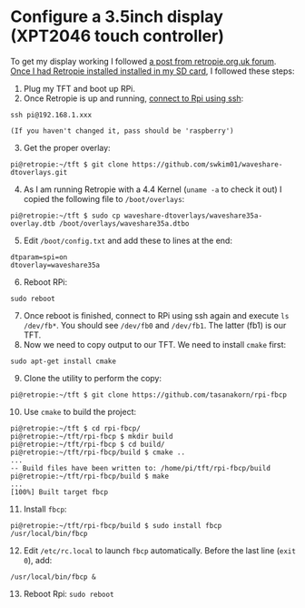 Configure a 3.5inch display (XPT2046 touch controller)
======================================================

To get my display working I followed [a post from retropie.org.uk forum][1]. [Once I had Retropie installed installed in my SD card][2], I followed these steps:
1. Plug my TFT and boot up RPi.
2. Once Retropie is up and running, [connect to Rpi using ssh][3]:
  ```
  ssh pi@192.168.1.xxx

  (If you haven't changed it, pass should be 'raspberry')
  ```
3. Get the proper overlay:
  ```
  pi@retropie:~/tft $ git clone https://github.com/swkim01/waveshare-dtoverlays.git
  ```
4. As I am running Retropie with a 4.4 Kernel (`uname -a` to check it out) I copied the following file to `/boot/overlays`:
  ```
  pi@retropie:~/tft $ sudo cp waveshare-dtoverlays/waveshare35a-overlay.dtb /boot/overlays/waveshare35a.dtbo
  ```
5. Edit `/boot/config.txt` and add these to lines at the end:
  ```
  dtparam=spi=on
  dtoverlay=waveshare35a
  ```
6. Reboot RPi:
  ```
  sudo reboot
  ```
7. Once reboot is finished, connect to RPi using ssh again and execute `ls /dev/fb*`. You should see `/dev/fb0` and `/dev/fb1`. The latter (fb1) is our TFT.
8. Now we need to copy output to our TFT. We need to install `cmake` first:
  ```
  sudo apt-get install cmake
  ```
9. Clone the utility to perform the copy:
  ```
  pi@retropie:~/tft $ git clone https://github.com/tasanakorn/rpi-fbcp
  ```
10. Use `cmake` to build the project:
  ```
  pi@retropie:~/tft $ cd rpi-fbcp/
  pi@retropie:~/tft/rpi-fbcp $ mkdir build
  pi@retropie:~/tft/rpi-fbcp $ cd build/
  pi@retropie:~/tft/rpi-fbcp/build $ cmake ..
  ...
  -- Build files have been written to: /home/pi/tft/rpi-fbcp/build
  pi@retropie:~/tft/rpi-fbcp/build $ make
  ...
  [100%] Built target fbcp
  ```
11. Install `fbcp`:
  ```
  pi@retropie:~/tft/rpi-fbcp/build $ sudo install fbcp /usr/local/bin/fbcp
  ```
12. Edit `/etc/rc.local` to launch `fbcp` automatically. Before the last line (`exit 0`), add:
  ```
  /usr/local/bin/fbcp &
  ```
13. Reboot Rpi: `sudo reboot`

[1]: https://retropie.org.uk/forum/topic/295/retropie-and-waveshare-32b/2
[2]: ./installing-retropie.md
[3]: https://www.raspberrypi.org/documentation/remote-access/ssh/unix.md
